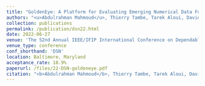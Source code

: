 ```yaml
---
title: "GoldenEye: A Platform for Evaluating Emerging Numerical Data Formats in DNN Accelerators"
authors: "<u>Abdulrahman Mahmoud</u>, Thierry Tambe, Tarek Aloui, David Brooks, Gu-Yeon Wei"
collection: publications
permalink: /publication/dsn22.html
date: 2022-06-27
venue: 'The 52nd Annual IEEE/IFIP International Conference on Dependable Systems and Networks'
venue_type: conference
conf_shorthand: 'DSN'
location: Baltimore, Maryland 
acceptance_rate: 18.9%
paperurl: /files/22-DSN-goldeneye.pdf
citation: "<b>Abdulrahman Mahmoud</b>, Thierry Tambe, Tarek Aloui, David Brooks, Gu-Yeon Wei. 2022. &quot;GoldenEye: A Platform for Evaluating Emerging Numerical Data Formats in DNN Accelerators,&quot; <i> 2022 International Conference on Dependable Systems and Networks (DSN)</i>, Balitmore, Maryland 2022."
---
```

